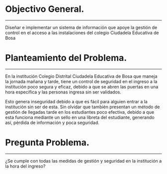 # Objectivo General.
---
Diseñar e implementar un sistema de información que apoye la gestión de control en el acceso a las instalaciones del colegio Ciudadela Educativa de Bosa


# Planteamiento del Problema.
---
En la institución Colegio Distrital Ciudadela Educativa de Bosa que maneja la jornada mañana y tarde, tiene un control de seguridad en el ingreso a la institución poco
segura y eficaz, debido a que se abren las puertas en una hora específica y las personas ingresa sin ser validados.

Esto genera inseguridad debido a que es fácil para alguien entrar a la institución sin ser de esta. Sin olvidar que también presentan un método de gestión de llegadas
tarde en los estudiantes poco efectiva, debido a que esta funciona mediante un sello en una libreta del estudiante, generando así, pérdida de información y poca
seguridad.​


# Pregunta Problema.
---
¿Se cumple con todas las medidas de gestión y seguridad en la institución a la hora del ingreso?
